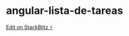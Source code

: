 # angular-lista-de-tareas

[Edit on StackBlitz ⚡️](https://stackblitz.com/edit/angular-lista-de-tareas)